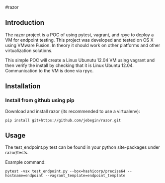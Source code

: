 #razor

## Introduction

The razor project is a POC of using pytest, vagrant, and rpyc to deploy a VM for endpoint testing.  This project was developed and tested on OS X using VMware Fusion.  In theory it should work on other platforms and other virtualization solutions.

This simple POC will create a Linux Ubunutu 12.04 VM using vagrant and then verify the install by checking that it is Linux Ubuntu 12.04.  Communication to the VM is done via rpyc.

## Installation

### Install from github using pip

Download and install razor (its recommended to use a virtualenv):

    pip install git+https://github.com/jebegin/razor.git

## Usage

The test_endpoint.py test can be found in your python site-packages under razor/tests.

Example command:

    pytest -vsx test_endpoint.py --box=hashicorp/precise64 --hostname=endpoint --vagrant_template=endpoint_template
